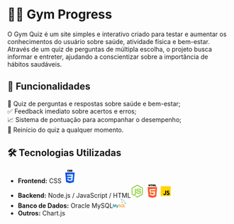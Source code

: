 # 🏋️‍♂️ Gym Progress 

O Gym Quiz é um site simples e interativo criado para testar e aumentar os conhecimentos do usuário sobre saúde, atividade física e bem-estar. Através de um quiz de perguntas de múltipla escolha, o projeto busca informar e entreter, ajudando a conscientizar sobre a importância de hábitos saudáveis.

## 🚀 Funcionalidades

🎯 Quiz de perguntas e respostas sobre saúde e bem-estar; <br>
✅ Feedback imediato sobre acertos e erros;<br>
📈 Sistema de pontuação para acompanhar o desempenho;<br>
🔄 Reinício do quiz a qualquer momento.<br>

## 🛠️ Tecnologias Utilizadas

- **Frontend:** CSS <img src="assets/iconCSS.png" width="30">
- **Backend:** Node.js / JavaScript / HTML<img src="assets/iconNodeJs.png" width="30"> <img src="assets/iconHTML.png" width="30"><img src="assets/logoJs.png" width="30">
- **Banco de Dados:** Oracle MySQL<img src="assets/iconMysql.png" width="30">
- **Outros:** Chart.js 
